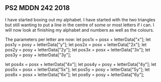 ## PS2 MDDN 242 2018

I have started boxing out my alphabet. I have started with the two triangles but still wanting to put a line in the centre of some or most letters if i can. I will now look at finishing my alphabet and numbers as well as the colours.

The parameters per letter are now:
  let pos1x = posx + letterData["x"];
  let pos1y = posy + letterData["y"];
  let pos2x = posx + letterData["2x"];
  let pos2y = posy + letterData["2y"];
  let pos3x = posx + letterData["3x"];
  let pos3y = posy + letterData["3y"];
    
  let pos4x = posx + letterData["4x"];
  let pos4y = posy + letterData["4y"];
  let pos5x = posx + letterData["5x"];
  let pos5y = posy + letterData["5y"];
  let pos6x = posx + letterData["6x"];
  let pos6y = posy + letterData["6y"];
<!--   * `size` : radius of the second circle
  * `offsetx` : x offset of the second circle relative to the first one
  * `offsety` : y offset of the second circle relative to the first one -->

